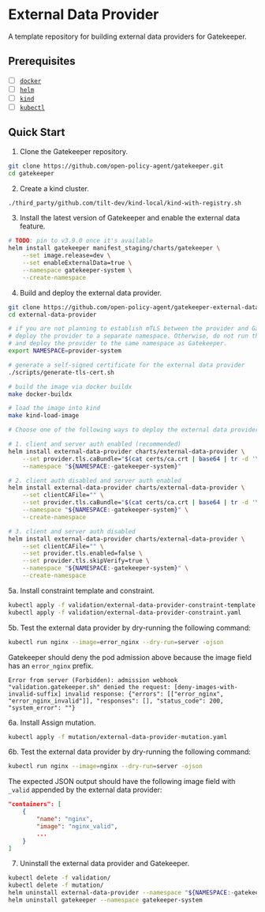 # External Data Provider

A template repository for building external data providers for Gatekeeper.

## Prerequisites

- [ ] [`docker`](https://docs.docker.com/get-docker/)
- [ ] [`helm`](https://helm.sh/)
- [ ] [`kind`](https://kind.sigs.k8s.io/)
- [ ] [`kubectl`](https://kubernetes.io/docs/tasks/tools/#kubectl)

## Quick Start

1. Clone the Gatekeeper repository.

```bash
git clone https://github.com/open-policy-agent/gatekeeper.git
cd gatekeeper
```

2. Create a kind cluster.

```bash
./third_party/github.com/tilt-dev/kind-local/kind-with-registry.sh
```

3. Install the latest version of Gatekeeper and enable the external data feature.

```bash
# TODO: pin to v3.9.0 once it's available
helm install gatekeeper manifest_staging/charts/gatekeeper \
    --set image.release=dev \
    --set enableExternalData=true \
    --namespace gatekeeper-system \
    --create-namespace
```

4. Build and deploy the external data provider.

```bash
git clone https://github.com/open-policy-agent/gatekeeper-external-data-provider.git
cd external-data-provider

# if you are not planning to establish mTLS between the provider and Gatekeeper,
# deploy the provider to a separate namespace. Otherwise, do not run the following command
# and deploy the provider to the same namespace as Gatekeeper.
export NAMESPACE=provider-system

# generate a self-signed certificate for the external data provider
./scripts/generate-tls-cert.sh

# build the image via docker buildx
make docker-buildx

# load the image into kind
make kind-load-image

# Choose one of the following ways to deploy the external data provider:

# 1. client and server auth enabled (recommended)
helm install external-data-provider charts/external-data-provider \
    --set provider.tls.caBundle="$(cat certs/ca.crt | base64 | tr -d '\n\r')" \
    --namespace "${NAMESPACE:-gatekeeper-system}"

# 2. client auth disabled and server auth enabled
helm install external-data-provider charts/external-data-provider \
    --set clientCAFile="" \
    --set provider.tls.caBundle="$(cat certs/ca.crt | base64 | tr -d '\n\r')" \
    --namespace "${NAMESPACE:-gatekeeper-system}" \
    --create-namespace

# 3. client and server auth disabled
helm install external-data-provider charts/external-data-provider \
    --set clientCAFile="" \
    --set provider.tls.enabled=false \
    --set provider.tls.skipVerify=true \
    --namespace "${NAMESPACE:-gatekeeper-system}" \
    --create-namespace
```

5a. Install constraint template and constraint.

```bash
kubectl apply -f validation/external-data-provider-constraint-template.yaml
kubectl apply -f validation/external-data-provider-constraint.yaml
```

5b. Test the external data provider by dry-running the following command:

```bash
kubectl run nginx --image=error_nginx --dry-run=server -ojson
```

Gatekeeper should deny the pod admission above because the image field has an `error_nginx` prefix.

```
Error from server (Forbidden): admission webhook "validation.gatekeeper.sh" denied the request: [deny-images-with-invalid-suffix] invalid response: {"errors": [["error_nginx", "error_nginx_invalid"]], "responses": [], "status_code": 200, "system_error": ""}
```

6a. Install Assign mutation.

```bash
kubectl apply -f mutation/external-data-provider-mutation.yaml
```

6b. Test the external data provider by dry-running the following command:

```bash
kubectl run nginx --image=nginx --dry-run=server -ojson
```

The expected JSON output should have the following image field with `_valid` appended by the external data provider:

```json
"containers": [
    {
        "name": "nginx",
        "image": "nginx_valid",
        ...
    }
]
```

7. Uninstall the external data provider and Gatekeeper.

```bash
kubectl delete -f validation/
kubectl delete -f mutation/
helm uninstall external-data-provider --namespace "${NAMESPACE:-gatekeeper-system}"
helm uninstall gatekeeper --namespace gatekeeper-system
```
